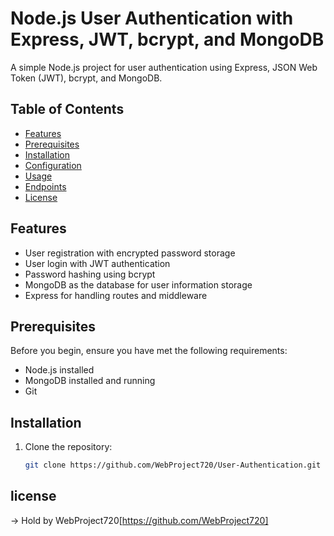 # Node.js User Authentication with Express, JWT, bcrypt, and MongoDB

A simple Node.js project for user authentication using Express, JSON Web Token (JWT), bcrypt, and MongoDB.

## Table of Contents

- [Features](#features)
- [Prerequisites](#prerequisites)
- [Installation](#installation)
- [Configuration](#configuration)
- [Usage](#usage)
- [Endpoints](#endpoints)
- [License](#license)

## Features

- User registration with encrypted password storage
- User login with JWT authentication
- Password hashing using bcrypt
- MongoDB as the database for user information storage
- Express for handling routes and middleware

## Prerequisites

Before you begin, ensure you have met the following requirements:

- Node.js installed
- MongoDB installed and running
- Git 

## Installation

1. Clone the repository:

   ```bash
   git clone https://github.com/WebProject720/User-Authentication.git


## license

-> Hold by WebProject720[https://github.com/WebProject720]
